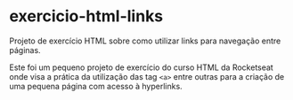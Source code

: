 # exercicio-html-links
Projeto de exercício HTML sobre como utilizar links para navegação entre páginas.

Este foi um pequeno projeto de exercício do curso HTML da Rocketseat onde visa a prática da utilização das tag <code>&lt;a&gt;</code> entre outras para a criação de uma pequena página com acesso à hyperlinks.
